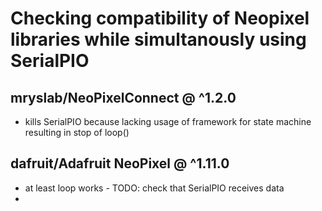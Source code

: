 # Checking compatibility of Neopixel libraries while simultanously using SerialPIO


## mryslab/NeoPixelConnect @ ^1.2.0
* kills SerialPIO because lacking usage of framework for state machine resulting in stop of loop()

## dafruit/Adafruit NeoPixel @ ^1.11.0
* at least loop works - TODO: check that SerialPIO receives data
* 
